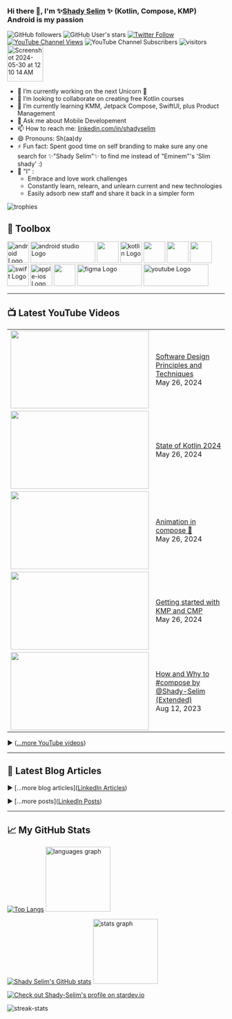 ### Hi there 👋, I'm ✨[Shady Selim](https://shady-selim.github.io/) ✨ (Kotlin, Compose, KMP) Android is my passion
![GitHub followers](https://img.shields.io/github/followers/shady-selim?style=social) ![GitHub User's stars](https://img.shields.io/github/stars/shady-selim?style=social) <a href="https://twitter.com/dr_Shady_Selim" target="_blank">![Twitter Follow](https://img.shields.io/twitter/follow/dr_Shady_Selim?style=social)</a> <a href="https://www.youtube.com/c/ShadySelimTube?view_as=subscribe&sub_confirmation=1" target="_blank">![YouTube Channel Views](https://img.shields.io/youtube/channel/views/UCxli98N2RGm8mvdFyuoBfZQ?style=social)</a> ![YouTube Channel Subscribers](https://img.shields.io/youtube/channel/subscribers/UCxli98N2RGm8mvdFyuoBfZQ?style=social) <img src="https://komarev.com/ghpvc/?username=Shady-Selim" alt="visitors" />  <a href="https://github.com/sponsors/Shady-Selim" aria-label="Sponsor @Shady-Selim" data-hydro-click="{&quot;event_type&quot;:&quot;sponsors.button_click&quot;,&quot;payload&quot;:{&quot;button&quot;:&quot;DASHBOARD_NEXT_STEPS_PREVIEW_SPONSOR&quot;,&quot;sponsorable_login&quot;:&quot;Shady-Selim&quot;,&quot;originating_url&quot;:&quot;https://github.com/sponsors/Shady-Selim/dashboard&quot;,&quot;user_id&quot;:20935972}}" data-hydro-click-hmac="37e8aa10a452f177bc1a7b5de72fd13b9ac4d120dab4abf1d5d6b03078291f95" data-view-component="true" class="Button--secondary Button--small Button"> <img width="83" alt="Screenshot 2024-05-30 at 12 10 14 AM" src="https://github.com/Shady-Selim/Shady-Selim/assets/20935972/d8f1476b-beea-4a67-990c-9c4c7923e5a7"></a>
<!--
**Shady-Selim/Shady-Selim** is a ✨ _special_ ✨ repository because its `README.md` (this file) appears on your GitHub profile.

Here are some ideas to get you started:

- 🤔 I’m looking for help with ...
-->
- 🔭 I’m currently working on the next Unicorn 🦄
- 👯 I’m looking to collaborate on creating free Kotlin courses
- 🌱 I’m currently learning KMM, Jetpack Compose, SwiftUI, plus Product Management
- 💬 Ask me about Mobile Developement
- 📫 How to reach me: [linkedin.com/in/shadyselim](https://www.linkedin.com/in/shadyselim)
- 😄 Pronouns: Sh(aa)dy
- ⚡ Fun fact: Spent good time on self branding to make sure any one search for ✨"Shady Selim"✨ to find me instead of "Eminem"'s 'Slim shady'  :)
- 🤔 "I" :
  - Embrace and love work challenges
  - Constantly learn, relearn, and unlearn current and new technologies
  - Easily adsorb new staff and share it back in a simpler form
 
<img src="https://github-profile-trophy.vercel.app/?username=Shady-Selim" alt="trophies" />

## 🧰 Toolbox

<img src="https://cdn.worldvectorlogo.com/logos/android-logomark.svg" alt="android Logo" width="50" height="50"/> <img src="https://cdn.worldvectorlogo.com/logos/android-studio-logo.svg" alt="android studio Logo" width="150" height="50"/> <img src="https://cdn.jsdelivr.net/gh/devicons/devicon@latest/icons/androidstudio/androidstudio-original.svg" height="50"/> <img src="https://cdn.worldvectorlogo.com/logos/kotlin-2.svg" alt="kotlin Logo" width="50" height="50"/> <img src="https://cdn.jsdelivr.net/gh/devicons/devicon@latest/icons/jetpackcompose/jetpackcompose-original-wordmark.svg" height="50"/> <img src="https://cdn.jsdelivr.net/gh/devicons/devicon@latest/icons/intellij/intellij-original.svg" height="50"/>  <img src="https://cdn.jsdelivr.net/gh/devicons/devicon@latest/icons/jetbrains/jetbrains-original.svg" height="50"/> <img src="https://cdn.worldvectorlogo.com/logos/swift-15.svg" alt="swift Logo" width="50" height="50"/> <img src="https://cdn.worldvectorlogo.com/logos/apple-ios.svg" alt="apple-ios Logo" width="50" height="50"/> <img src="https://cdn.jsdelivr.net/gh/devicons/devicon@latest/icons/apple/apple-original.svg" height="50"/> <img src="https://cdn.worldvectorlogo.com/logos/figma-5.svg" alt="figma Logo" width="150" height="50"/> <img src="https://cdn.worldvectorlogo.com/logos/youtube.svg" alt="youtube Logo" width="150" height="50"/> 

---

## 📺 Latest YouTube Videos
<table>
<!-- YOUTUBE-VIDEOS-LIST:START --><tr><td><a href="https://www.youtube.com/watch?v=m58XzYViel4"><img width="320" height="180" src="https://img.youtube.com/vi/m58XzYViel4/mqdefault.jpg"></a></td>
<td><a href="https://www.youtube.com/watch?v=m58XzYViel4">Software Design Principles and Techniques</a><br/>May 26, 2024</td></tr>
<tr><td><a href="https://www.youtube.com/watch?v=0DZqadqtvGg"><img width="320" height="180" src="https://img.youtube.com/vi/0DZqadqtvGg/mqdefault.jpg"></a></td>
<td><a href="https://www.youtube.com/watch?v=0DZqadqtvGg">State of Kotlin 2024</a><br/>May 26, 2024</td></tr>
<tr><td><a href="https://www.youtube.com/watch?v=FxvrTgneNis"><img width="320" height="180" src="https://img.youtube.com/vi/FxvrTgneNis/mqdefault.jpg"></a></td>
<td><a href="https://www.youtube.com/watch?v=FxvrTgneNis">Animation in compose 🌟</a><br/>May 26, 2024</td></tr>
<tr><td><a href="https://www.youtube.com/watch?v=3d7TE1jb938"><img width="320" height="180" src="https://img.youtube.com/vi/3d7TE1jb938/mqdefault.jpg"></a></td>
<td><a href="https://www.youtube.com/watch?v=3d7TE1jb938">Getting started with KMP and CMP</a><br/>May 26, 2024</td></tr>
<tr><td><a href="https://www.youtube.com/watch?v=2YcYWDZJ2hQ"><img width="320" height="180" src="https://img.youtube.com/vi/2YcYWDZJ2hQ/mqdefault.jpg"></a></td>
<td><a href="https://www.youtube.com/watch?v=2YcYWDZJ2hQ">How and Why to #compose by @Shady-Selim  &lpar;Extended&rpar;</a><br/>Aug 12, 2023</td></tr>
<!-- YOUTUBE-VIDEOS-LIST:END -->
</table>

▶ ([...more YouTube videos](https://www.youtube.com/c/ShadySelimTube?view_as=subscribe&sub_confirmation=1))

---

## 📘 Latest Blog Articles
<!-- 
< BLOG-POST-LIST:START >
< BLOG-POST-LIST:END >
 -->
▶ [...more blog articles]([LinkedIn Articles](https://www.linkedin.com/in/shadyselim/recent-activity/articles/))

▶ [...more posts]([LinkedIn Posts](https://www.linkedin.com/in/shadyselim/recent-activity/all/))

---

## &#x1f4c8; My GitHub Stats
[![Top Langs](https://github-readme-stats.vercel.app/api/top-langs/?username=Shady-Selim&hide=html,css&theme=dracula)](https://github.com/Shady-Selim/github-readme-stats)
<img src="https://github-readme-stats.vercel.app/api/top-langs?locale=en&hide_title=false&layout=compact&card_width=320&langs_count=4&theme=dark&hide_border=false&username=Shady-Selim" height="150" alt="languages graph"  />
</div>

[![Shady Selim's GitHub stats](https://github-readme-stats.vercel.app/api?username=Shady-Selim&theme=radical)](https://github.com/Shady-Selim/github-readme-stats)
<img src="https://github-readme-stats.vercel.app/api?hide_title=false&hide_rank=false&show_icons=true&include_all_commits=true&count_private=true&disable_animations=false&theme=dark&locale=en&hide_border=false&username=Shady-Selim" height="150" alt="stats graph"  />

[![Check out Shady-Selim's profile on stardev.io](https://stardev.io/developers/Shady-Selim/badge/languages/global.svg)](https://stardev.io/developers/Shady-Selim)

<img align="center" src="https://github-readme-streak-stats.herokuapp.com/?user=Shady-Selim&" alt="streak-stats" />
